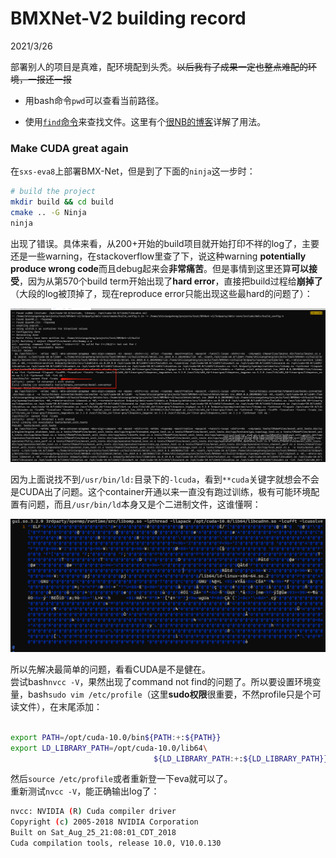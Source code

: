 # BMXNet-V2 building record

2021/3/26  

部署别人的项目是真难，配环境配到头秃。~~以后我有了成果一定也整点难配的环境，一报还一报~~  

* 用bash命令`pwd`可以查看当前路径。  

* 使用[`find`命令](https://www.runoob.com/linux/linux-comm-find.html)来查找文件。这里有个[很NB的博客](https://blog.csdn.net/l_liangkk/article/details/81294260)详解了用法。  

### Make CUDA great again  
在`sxs-eva8`上部署BMX-Net，但是到了下面的`ninja`这一步时：  

```bash  
# build the project
mkdir build && cd build
cmake .. -G Ninja
ninja
```  

出现了错误。具体来看，从200+开始的build项目就开始打印不祥的log了，主要还是一些warning，在stackoverflow里查了下，说这种warning **potentially produce wrong code**而且debug起来会**非常痛苦**。但是事情到这里还算**可以接受**，因为从第570个build term开始出现了**hard error**，直接把build过程给**崩掉了**（大段的log被顶掉了，现在reproduce error只能出现这些最hard的问题了）：  

![](https://raw.githubusercontent.com/YouCaiJun98/MyPicBed/main/imgs/202103260001.png)  

因为上面说找不到`/usr/bin/ld:`目录下的`-lcuda`，看到`**cuda`关键字就想会不会是CUDA出了问题。这个container开通以来一直没有跑过训练，极有可能环境配置有问题，而且`/usr/bin/ld`本身又是个二进制文件，这谁懂啊：  

![](https://raw.githubusercontent.com/YouCaiJun98/MyPicBed/main/imgs/202103260002.png)  

所以先解决最简单的问题，看看CUDA是不是健在。  
尝试bash`nvcc -V`，果然出现了command not find的问题了。所以要设置环境变量，bash`sudo vim /etc/profile`（这里**sudo权限**很重要，不然profile只是个可读文件），在末尾添加：  

```bash  

export PATH=/opt/cuda-10.0/bin${PATH:+:${PATH}}
export LD_LIBRARY_PATH=/opt/cuda-10.0/lib64\
                                ${LD_LIBRARY_PATH:+:${LD_LIBRARY_PATH}}
```  

然后`source /etc/profile`或者重新登一下eva就可以了。  
重新测试`nvcc -V`，能正确输出log了：  

```bash  
nvcc: NVIDIA (R) Cuda compiler driver
Copyright (c) 2005-2018 NVIDIA Corporation
Built on Sat_Aug_25_21:08:01_CDT_2018
Cuda compilation tools, release 10.0, V10.0.130
```  

